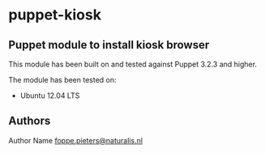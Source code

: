 puppet-kiosk
===================

Puppet module to install kiosk browser
--------------
This module has been built on and tested against Puppet 3.2.3 and higher.

The module has been tested on:
- Ubuntu 12.04 LTS 

Authors
-------------
Author Name <foppe.pieters@naturalis.nl>
